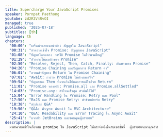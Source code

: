 ```yaml
---
title: Supercharge Your JavaScript Promises
speaker: Pornpat Paethong
youtube: zd2R3V4RvOI
managed: true
published: '2025-07-18'
subtitles: [th]
language: th
chapters:
  "00:00": "เกริ่นนำและแนะนำตัว: สัญญาใน JavaScript"
  "00:31": "ทำความเข้าใจ Promise: สัญญาของ JavaScript"
  "01:08": "ปัญหาโลกแตก: การใช้ Promise ในโปรเจคใหญ่"
  "01:29": "ตัวอย่างโค้ดเบสิกของ Promise"
  "02:50": "Resolve, Reject, Then, Catch, Finally: เส้นทางของ Promise"
  "04:26": "Promise Chaining และปัญหาการ Return ค่า"
  "06:01": "ความสำคัญของ Return ใน Promise Chaining"
  "07:01": "Await: การรอ Promise ให้ทำงานเสร็จ"
  "09:54": "ปัญหาของ Then ที่มากเกินไปและการแก้ไขด้วย Return"
  "11:01": "Promise หลายตัว: Promise.all และ Promise.allSettled"
  "14:03": "Promise.any: ตัวไหนเร็วสุด ตัวนั้นได้ไป"
  "15:04": "Error Handling ใน Promise: Retry และ Pool"
  "17:50": "RxJS และ Promise Retry: ตัวช่วยสำหรับ Retry"
  "18:38": "สรุปและ Q&A"
  "19:50": "Q&A: Async Await ใน MVC Architecture"
  "24:10": "Q&A: Readability และ Error Tracing ใน Async Await"
  "25:41": "แจกตั๋ว JetBrains และขอบคุณผู้บรรยาย"
description: |
  มาทำความเข้าใจเกี่ยวกับ promise ใน JavaScript ให้กระจ่างยิ่งขึ้นกับเซสชั่นนี้  ผู้บรรยายจะพาคุณสำรวจตั้งแต่พื้นฐานการทำงานของ promise, then, catch, และ finally  พร้อมเจาะลึกปัญหาที่พบบ่อยในการใช้งานจริง  เช่น การลืม return ใน then, การจัดการ promise หลายตัวด้วย Promise.all และ Promise.allSettled รวมถึงการ debug โค้ดที่มักเกิดขึ้นกับ junior และ senior developer  นอกจากนี้ยังแนะนำ library ที่เป็นประโยชน์อย่าง promise-retry และ promise-pool สำหรับการจัดการสถานการณ์เฉพาะ เช่น การ retry API request และการควบคุม rate limit  มาร่วมเรียนรู้และแลกเปลี่ยนประสบการณ์การใช้ promise ใน JavaScript เพื่อเขียนโค้ดได้อย่างมีประสิทธิภาพมากขึ้น
---
```

